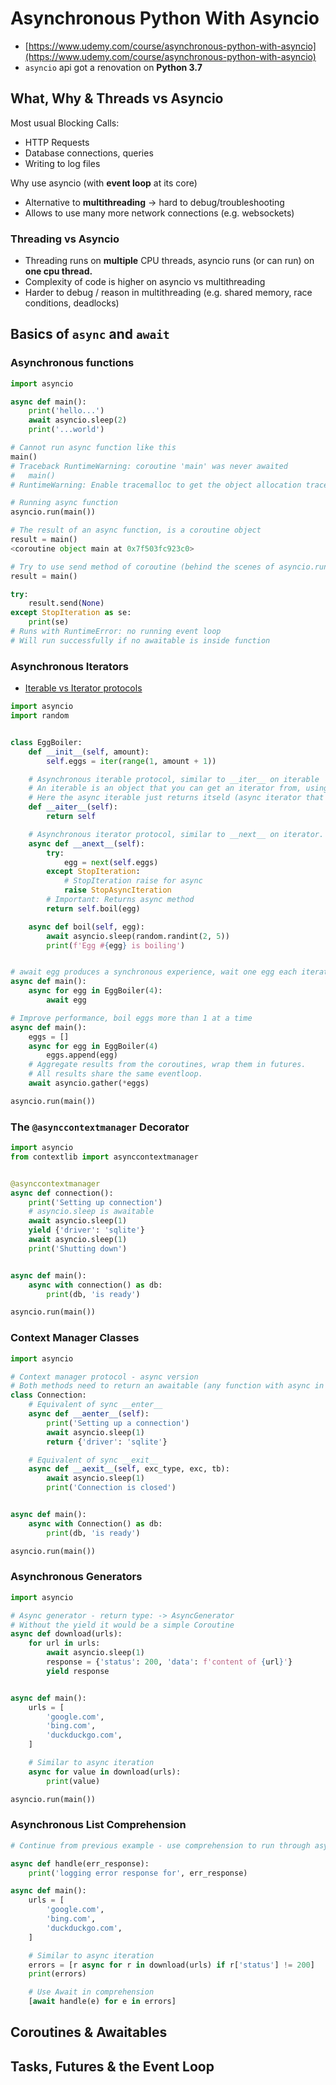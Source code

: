 # Asynchronous Python With Asyncio

- [https://www.udemy.com/course/asynchronous-python-with-asyncio](https://www.udemy.com/course/asynchronous-python-with-asyncio)
- `asyncio` api got a renovation on __Python 3.7__

## What, Why & Threads vs Asyncio

Most usual Blocking Calls:

- HTTP Requests
- Database connections, queries
- Writing to log files

Why use asyncio (with __event loop__ at its core)

- Alternative to __multithreading__ -> hard to debug/troubleshooting
- Allows to use many more network connections (e.g. websockets)

### Threading vs Asyncio

- Threading runs on __multiple__ CPU threads, asyncio runs (or can run) on __one cpu thread.__
- Complexity of code is higher on asyncio vs multithreading
- Harder to debug / reason in multithreading (e.g. shared memory, race conditions, deadlocks)

## Basics of `async` and `await`

### Asynchronous functions

```Python
import asyncio

async def main():
    print('hello...')
    await asyncio.sleep(2)
    print('...world')

# Cannot run async function like this
main()
# Traceback RuntimeWarning: coroutine 'main' was never awaited
#   main()
# RuntimeWarning: Enable tracemalloc to get the object allocation traceback

# Running async function
asyncio.run(main())

# The result of an async function, is a coroutine object
result = main()
<coroutine object main at 0x7f503fc923c0>

# Try to use send method of coroutine (behind the scenes of asyncio.run)
result = main()

try:
    result.send(None)
except StopIteration as se:
    print(se)
# Runs with RuntimeError: no running event loop
# Will run successfully if no awaitable is inside function
```

### Asynchronous Iterators

- [Iterable vs Iterator protocols](https://stackoverflow.com/questions/9884132/what-exactly-are-iterator-iterable-and-iteration)

```Python
import asyncio
import random


class EggBoiler:
    def __init__(self, amount):
        self.eggs = iter(range(1, amount + 1))

    # Asynchronous iterable protocol, similar to __iter__ on iterable
    # An iterable is an object that you can get an iterator from, using iter() built-in method.
    # Here the async iterable just returns itseld (async iterator that implements the __anext__ method)
    def __aiter__(self):
        return self

    # Asynchronous iterator protocol, similar to __next__ on iterator.
    async def __anext__(self):
        try:
            egg = next(self.eggs)
        except StopIteration:
            # StopIteration raise for async
            raise StopAsyncIteration
        # Important: Returns async method
        return self.boil(egg)

    async def boil(self, egg):
        await asyncio.sleep(random.randint(2, 5))
        print(f'Egg #{egg} is boiling')


# await egg produces a synchronous experience, wait one egg each iteration
async def main():
    async for egg in EggBoiler(4):
        await egg

# Improve performance, boil eggs more than 1 at a time
async def main():
    eggs = []
    async for egg in EggBoiler(4)
        eggs.append(egg)
    # Aggregate results from the coroutines, wrap them in futures.
    # All results share the same eventloop.
    await asyncio.gather(*eggs)

asyncio.run(main())

```

### The `@asynccontextmanager` Decorator

```Python
import asyncio
from contextlib import asynccontextmanager


@asynccontextmanager
async def connection():
    print('Setting up connection')
    # asyncio.sleep is awaitable
    await asyncio.sleep(1)
    yield {'driver': 'sqlite'}
    await asyncio.sleep(1)
    print('Shutting down')


async def main():
    async with connection() as db:
        print(db, 'is ready')

asyncio.run(main())
```

### Context Manager Classes

```Python
import asyncio

# Context manager protocol - async version
# Both methods need to return an awaitable (any function with async in front returns an awaitable - return type: -> Coroutine)
class Connection:
    # Equivalent of sync __enter__
    async def __aenter__(self):
        print('Setting up a connection')
        await asyncio.sleep(1)
        return {'driver': 'sqlite'}

    # Equivalent of sync __exit__
    async def __aexit__(self, exc_type, exc, tb):
        await asyncio.sleep(1)
        print('Connection is closed')


async def main():
    async with Connection() as db:
        print(db, 'is ready')

asyncio.run(main())
```

### Asynchronous Generators

```Python
import asyncio

# Async generator - return type: -> AsyncGenerator
# Without the yield it would be a simple Coroutine
async def download(urls):
    for url in urls:
        await asyncio.sleep(1)
        response = {'status': 200, 'data': f'content of {url}'}
        yield response


async def main():
    urls = [
        'google.com',
        'bing.com',
        'duckduckgo.com',
    ]

    # Similar to async iteration
    async for value in download(urls):
        print(value)

asyncio.run(main())
```

### Asynchronous List Comprehension

```Python
# Continue from previous example - use comprehension to run through async generator

async def handle(err_response):
    print('logging error response for', err_response)

async def main():
    urls = [
        'google.com',
        'bing.com',
        'duckduckgo.com',
    ]

    # Similar to async iteration
    errors = [r async for r in download(urls) if r['status'] != 200]
    print(errors)

    # Use Await in comprehension
    [await handle(e) for e in errors]
```

## Coroutines & Awaitables

## Tasks, Futures & the Event Loop